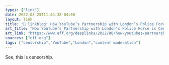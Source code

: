 ```yaml
---
types: ["link"]
date: 2022-08-25T11:44:38-04:00
layout: link
title: "🔗 linkblog: How YouTube’s Partnership with London’s Police Force is Censoring UK Drill Music | Electronic Frontier Foundation'"
art_title: "How YouTube’s Partnership with London’s Police Force is Censoring UK Drill Music | Electronic Frontier Foundation"
art_link: "https://www.eff.org/deeplinks/2022/08/how-youtubes-partnership-londons-police-force-censoring-uks-drill-music"
sources: ["eff.org"]
tags: ["censorship","YouTube","London","content moderation"]
---
```

See, this is censorship.
 

